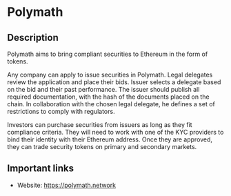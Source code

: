 # Polymath

## Description

Polymath aims to bring compliant securities to Ethereum in the form of tokens.

Any company can apply to issue securities in Polymath. Legal delegates review the application and place their bids. Issuer selects a delegate based on the bid and their past performance. The issuer should publish all required documentation, with the hash of the documents placed on the chain. In collaboration with the chosen legal delegate, he defines a set of restrictions to comply with regulators.

Investors can purchase securities from issuers as long as they fit compliance criteria. They will need to work with one of the KYC providers to bind their identity with their Ethereum address. Once they are approved, they can trade security tokens on primary and secondary markets.

## Important links

* Website: https://polymath.network
